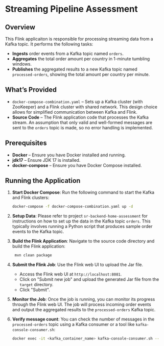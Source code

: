 # Streaming Pipeline Assessment

## Overview

This Flink applicaiton is responsible for processing streaming data from a Kafka topic. It performs the following tasks:
- **Ingests** order events from a Kafka topic named `orders`.
- **Aggregates** the total order amount per country in 1-minute tumbling windows.
- **Publishes** the aggregated results to a new Kafka topic named `processed-orders`, showing the total amount per country per minute.

## What’s Provided


- `docker-compose-combination.yaml` – Sets up a Kafka cluster (with ZooKeeper) and a Flink cluster
with shared network. This design choice allows for simplified communication between Kafka and Flink.
- **Source Code** – The Flink application code that processes the Kafka stream. An assumption that only valid
  and well-formed messages are sent to the `orders` topic is made, so no error handling is implemented.

    
## Prerequisites

- **Docker** – Ensure you have Docker installed and running.
- **jdk17** – Ensure JDK 17 is installed.
- **docker-compose** – Ensure you have Docker Compose installed.


## Running the Application
1. **Start Docker Compose**: Run the following command to start the Kafka and Flink clusters:
   ```bash
   docker-compose -f docker-compose-combination.yaml up -d
   ```  
   
2. **Setup Data**: Please refer to project `sr-backend-home-assessment` for instructions on how to set up the 
   data in the Kafka topic `orders`. This typically involves running a Python script that produces sample 
order events to the Kafka topic.

3. **Build the Flink Application**: Navigate to the source code directory and build the Flink application:
   ```bash
    mvn clean package
    ```
4. **Submit the Flink Job**: Use the Flink web UI to upload the Jar file.
   - Access the Flink web UI at `http://localhost:8081`.
   - Click on "Submit new job" and upload the generated Jar file from the `target` directory.
   - Click "Submit".
5. **Monitor the Job**: Once the job is running, you can monitor its progress through the Flink web UI. The 
 job will process incoming order events and output the aggregated results to the `processed-orders` Kafka topic.

6. **Verify message count**: You can check the number of messages in the `processed-orders` topic using a Kafka consumer or a tool like `kafka-console-consumer.sh`:
   ```bash
   docker exec -it <kafka_container_name> kafka-console-consumer.sh --bootstrap-server localhost:9092 --topic processed-orders --from-beginning
   ```